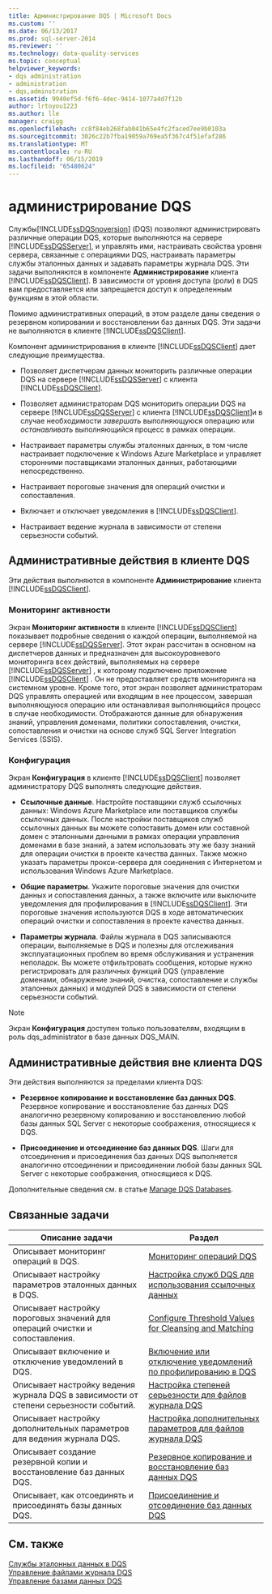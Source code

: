 ```yaml
---
title: Администрирование DQS | Microsoft Docs
ms.custom: ''
ms.date: 06/13/2017
ms.prod: sql-server-2014
ms.reviewer: ''
ms.technology: data-quality-services
ms.topic: conceptual
helpviewer_keywords:
- dqs administration
- administration
- dqs,adminstration
ms.assetid: 9940ef5d-f6f6-4dec-9414-1077a4d7f12b
author: lrtoyou1223
ms.author: lle
manager: craigg
ms.openlocfilehash: cc8f84eb268fab041b65e4fc2faced7ee9b0103a
ms.sourcegitcommit: 3026c22b7fba19059a769ea5f367c4f51efaf286
ms.translationtype: MT
ms.contentlocale: ru-RU
ms.lasthandoff: 06/15/2019
ms.locfileid: "65480624"
---
```

# <a name="dqs-administration"></a>администрирование DQS
  Службы[!INCLUDE[ssDQSnoversion](../includes/ssdqsnoversion-md.md)] (DQS) позволяют администрировать различные операции DQS, которые выполняются на сервере [!INCLUDE[ssDQSServer](../includes/ssdqsserver-md.md)], и управлять ими, настраивать свойства уровня сервера, связанные с операциями DQS, настраивать параметры службы эталонных данных и задавать параметры журнала DQS. Эти задачи выполняются в компоненте **Администрирование** клиента [!INCLUDE[ssDQSClient](../includes/ssdqsclient-md.md)]. В зависимости от уровня доступа (роли) в DQS вам предоставляется или запрещается доступ к определенным функциям в этой области.  
  
 Помимо административных операций, в этом разделе даны сведения о резервном копировании и восстановлении баз данных DQS. Эти задачи не выполняются в клиенте [!INCLUDE[ssDQSClient](../includes/ssdqsclient-md.md)].  
  
 Компонент администрирования в клиенте [!INCLUDE[ssDQSClient](../includes/ssdqsclient-md.md)] дает следующие преимущества.  
  
-   Позволяет диспетчерам данных мониторить различные операции DQS на сервере [!INCLUDE[ssDQSServer](../includes/ssdqsserver-md.md)] с клиента [!INCLUDE[ssDQSClient](../includes/ssdqsclient-md.md)].  
  
-   Позволяет администраторам DQS мониторить операции DQS на сервере [!INCLUDE[ssDQSServer](../includes/ssdqsserver-md.md)] с клиента [!INCLUDE[ssDQSClient](../includes/ssdqsclient-md.md)]и в случае необходимости *завершать* выполняющуюся операцию или *останавливать* выполняющийся процесс в рамках операции.  
  
-   Настраивает параметры службы эталонных данных, в том числе настраивает подключение к Windows Azure Marketplace и управляет сторонними поставщиками эталонных данных, работающими непосредственно.  
  
-   Настраивает пороговые значения для операций очистки и сопоставления.  
  
-   Включает и отключает уведомления в [!INCLUDE[ssDQSClient](../includes/ssdqsclient-md.md)].  
  
-   Настраивает ведение журнала в зависимости от степени серьезности событий.  
  
##  <a name="AdminUsingClent"></a> Административные действия в клиенте DQS  
 Эти действия выполняются в компоненте **Администрирование** клиента [!INCLUDE[ssDQSClient](../includes/ssdqsclient-md.md)].  
  
### <a name="activity-monitoring"></a>Мониторинг активности  
 Экран **Мониторинг активности** в клиенте [!INCLUDE[ssDQSClient](../includes/ssdqsclient-md.md)] показывает подробные сведения о каждой операции, выполняемой на сервере [!INCLUDE[ssDQSServer](../includes/ssdqsserver-md.md)]. Этот экран рассчитан в основном на диспетчеров данных и предназначен для высокоуровневого мониторинга всех действий, выполняемых на сервере [!INCLUDE[ssDQSServer](../includes/ssdqsserver-md.md)] , к которому подключено приложение [!INCLUDE[ssDQSClient](../includes/ssdqsclient-md.md)] . Он не предоставляет средств мониторинга на системном уровне. Кроме того, этот экран позволяет администраторам DQS управлять операцией или входящим в нее процессом, завершая выполняющуюся операцию или останавливая выполняющийся процесс в случае необходимости. Отображаются данные для обнаружения знаний, управления доменами, политики сопоставления, очистки, сопоставления и очистки на основе служб SQL Server Integration Services (SSIS).  
  
### <a name="configuration"></a>Конфигурация  
 Экран **Конфигурация** в клиенте [!INCLUDE[ssDQSClient](../includes/ssdqsclient-md.md)] позволяет администратору DQS выполнять следующие действия.  
  
-   **Ссылочные данные**. Настройте поставщики служб ссылочных данных: Windows Azure Marketplace или поставщиков службы ссылочных данных. После настройки поставщиков служб ссылочных данных вы можете сопоставить домен или составной домен с эталонными данными в рамках операции управления доменами в базе знаний, а затем использовать эту же базу знаний для операции очистки в проекте качества данных. Также можно указать параметры прокси-сервера для соединения с Интернетом и использования Windows Azure Marketplace.  
  
-   **Общие параметры**. Укажите пороговые значения для очистки данных и сопоставления данных, а также включите или выключите уведомления для профилирования в [!INCLUDE[ssDQSClient](../includes/ssdqsclient-md.md)]. Эти пороговые значения используются DQS в ходе автоматических операций очистки и сопоставления в проекте качества данных.  
  
-   **Параметры журнала**. Файлы журнала в DQS записываются операции, выполняемые в DQS и полезны для отслеживания эксплуатационных проблем во время обслуживания и устранения неполадок. Вы можете отфильтровать сообщения, которые нужно регистрировать для различных функций DQS (управление доменами, обнаружение знаний, очистка, сопоставление и службы эталонных данных) и модулей DQS в зависимости от степени серьезности событий.  
  
> [!NOTE]  
>  Экран **Конфигурация** доступен только пользователям, входящим в роль dqs_administrator в базе данных DQS_MAIN.  
  
##  <a name="AdminOutsideClient"></a> Административные действия вне клиента DQS  
 Эти действия выполняются за пределами клиента DQS:  
  
-   **Резервное копирование и восстановление баз данных DQS**. Резервное копирование и восстановление баз данных DQS аналогично резервному копированию и восстановлению любой базы данных SQL Server с некоторые соображения, относящиеся к DQS.  
  
-   **Присоединение и отсоединение баз данных DQS**. Шаги для отсоединения и присоединения баз данных DQS выполняется аналогично отсоединении и присоединении любой базы данных SQL Server с некоторые соображения, относящиеся к DQS.  
  
 Дополнительные сведения см. в статье [Manage DQS Databases](../../2014/data-quality-services/manage-dqs-databases.md).  
  
## <a name="related-tasks"></a>Связанные задачи  
  
|Описание задачи|Раздел|  
|----------------------|-----------|  
|Описывает мониторинг операций в DQS.|[Мониторинг операций DQS](../../2014/data-quality-services/monitor-dqs-activities.md)|  
|Описывает настройку параметров эталонных данных в DQS.|[Настройка служб DQS для использования ссылочных данных](../../2014/data-quality-services/configure-dqs-to-use-reference-data.md)|  
|Описывает настройку пороговых значений для операций очистки и сопоставления.|[Configure Threshold Values for Cleansing and Matching](../../2014/data-quality-services/configure-threshold-values-for-cleansing-and-matching.md)|  
|Описывает включение и отключение уведомлений в DQS.|[Включение или отключение уведомлений по профилированию в DQS](../../2014/data-quality-services/enable-or-disable-profiling-notifications-in-dqs.md)|  
|Описывает настройку ведения журнала DQS в зависимости от степени серьезности событий.|[Настройка степеней серьезности для файлов журнала DQS](../../2014/data-quality-services/configure-severity-levels-for-dqs-log-files.md)|  
|Описывает настройку дополнительных параметров для ведения журнала DQS.|[Настройка дополнительных параметров для файлов журнала DQS](../../2014/data-quality-services/configure-advanced-settings-for-dqs-log-files.md)|  
|Описывает создание резервной копии и восстановление баз данных DQS.|[Резервное копирование и восстановление баз данных DQS](../../2014/data-quality-services/backing-up-and-restoring-dqs-databases.md)|  
|Описывает, как отсоединять и присоединять базы данных DQS.|[Присоединение и отсоединение баз данных DQS](../../2014/data-quality-services/detaching-and-attaching-dqs-databases.md)|  
  
## <a name="see-also"></a>См. также  
 [Службы эталонных данных в DQS](../../2014/data-quality-services/reference-data-services-in-dqs.md)   
 [Управление файлами журнала DQS](../../2014/data-quality-services/manage-dqs-log-files.md)   
 [Управление базами данных DQS](../../2014/data-quality-services/manage-dqs-databases.md)  
  
  
